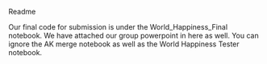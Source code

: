 Readme

Our final code for submission is under the World_Happiness_Final notebook. We have attached our group powerpoint in here as well. You can ignore the AK merge notebook as well as the World Happiness Tester notebook.
